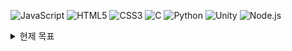 

![JavaScript](https://img.shields.io/badge/-JavaScript-333333?style=flat&logo=javascript)
![HTML5](https://img.shields.io/badge/-HTML5-333333?style=flat&logo=html5)
![CSS3](https://img.shields.io/badge/-CSS3-333333?style=flat&logo=css3)
![C](https://img.shields.io/badge/-C-333333?style=flat&logo=c)
![Python](https://img.shields.io/badge/-Python-333333?style=flat&logo=python)
![Unity](https://img.shields.io/badge/-Unity-333333?style=flat&logo=unity)
![Node.js](https://img.shields.io/badge/Node.js-339933?style=flat&logo=nodedotjs&logoColor=white)

 <details>
    <summary>현제 목표</summary>
    무료 도메인 구해서 진짜 사이트 만들기
 </details>

  
